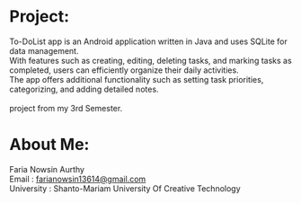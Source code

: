 # Project:
To-DoList app is an Android application written in Java and uses SQLite for data management.  <br/>
With features such as creating, editing, deleting tasks, and marking tasks as completed, users can efficiently organize their daily activities. <br/>
The app offers additional functionality such as setting task priorities, categorizing, and adding detailed notes. <br/><br/>
project from my 3rd Semester. <br/>

# About Me:
Faria Nowsin Aurthy <br/>
Email : farianowsin13614@gmail.com <br/>
University : Shanto-Mariam University Of Creative Technology <br/>
